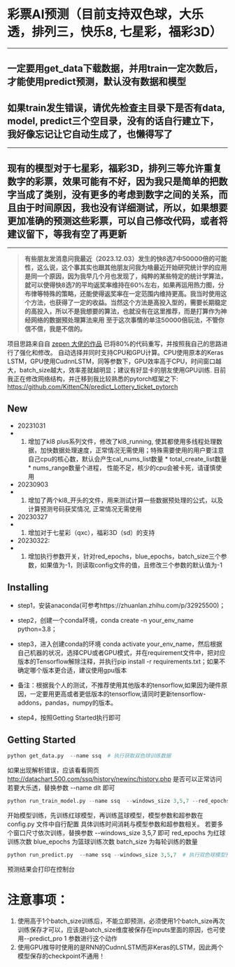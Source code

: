 # 彩票AI预测（目前支持双色球，大乐透，排列三，快乐8, 七星彩，福彩3D）

  -------------------------------------
##  一定要用get_data下载数据，并用train一定次数后，才能使用predict预测，默认没有数据和模型
##  如果train发生错误，请优先检查主目录下是否有data, model, predict三个空目录，没有的话自行建立下，我好像忘记让它自动生成了，也懒得写了
  -------------------------------------
##  现有的模型对于七星彩，福彩3D，排列三等允许重复数字的彩票，效果可能有不好，因为我只是简单的把数字当成了类别，没有更多的考虑到数字之间的关系，而且由于时间原因，我也没有详细测试，所以，如果想要更加准确的预测这些彩票，可以自己修改代码，或者将建议留下，等我有空了再更新
  -------------------------------------

> __有些朋友发消息问我最近（2023.12.03）发生的快8选7中50000倍的可能性，这么说，这个事其实也跟其他朋友问我为啥最近开始研究统计学的应用是同一个原因，因为我早几个月也发现了，纯粹的某些特定的统计学算法，就可以使得快8选7的平均返奖率维持在60%左右，如果再运用热力图，分布律等特殊的策略，还能使得返奖率在一定范围内维持更高。我当时使用这个方法，也获得了一定的收益。当然这个方法是高投入型的，需要长期稳定的高投入，所以不是我想要的算法，也就没有在这里推荐，而是打算作为神经网络的数据预处理算法来用__
> __至于这次事情的单注50000倍玩法，不管你信不信，我是不信的。__

项目思路来自自 [zepen 大佬的作品](https://github.com/zepen/predict_Lottery_ticket)
已将80%的代码重写，并按照我自己的思路进行了强化和修改。
自动选择并同时支持CPU和GPU计算。CPU使用原本的Keras LSTM，GPU使用CudnnLSTM，同等参数下，GPU效率高于CPU，时间窗口越大，batch_size越大，效率差就越明显；建议有好显卡的朋友使用GPU训练.
目前我正在修改网络结构，并迁移到我比较熟悉的pytorch框架之下: https://github.com/KittenCN/predict_Lottery_ticket_pytorch

## New
* 20231031
* 1. 增加了kl8 plus系列文件，修改了kl8_running, 使其都使用多线程处理数据，加快数据处理速度，正常情况无需使用；特殊需要使用的用户要注意自己cpu的核心数，默认会产生cal_nums_list数量 * total_create_list数量 * nums_range数量个进程， 性能不足，核少的cpu会被卡死，请谨慎使用
* 20230903
* 1. 增加了两个kl8_开头的文件，用来测试计算一些数据预处理的公式，以及计算预测号码获奖情况, 正常情况无需使用
* 20230327
* 1. 增加对于七星彩（qxc），福彩3D（sd）的支持
* 20230322:
* 1. 增加执行参数开关，针对red_epochs，blue_epochs，batch_size三个参数，如果值为-1，则读取config文件的值，且修改三个参数的默认值为-1

## Installing
        
* step1，安装anaconda(可参考https://zhuanlan.zhihu.com/p/32925500)；

* step2，创建一个conda环境，conda create -n your_env_name python=3.8；
       
* step3，进入创建conda的环境 conda activate your_env_name，然后根据自己机器的状况，选择CPU或者GPU模式，并在requirement文件中，把对应版本的Tensorflow解除注释，并执行pip install -r requirements.txt；如果不确定哪个版本更合适，建议使用gpu版本
* 备注：根据我个人的测试，不推荐使用其他版本的tensorflow,如果因为硬件原因，一定要用更高或者更低版本的tensorflow,请同时更新tensorflow-addons，pandas，numpy的版本。
       
* step4，按照Getting Started执行即可

## Getting Started

```python
python get_data.py  --name ssq  # 执行获取双色球训练数据
```
如果出现解析错误，应该看看网页 http://datachart.500.com/ssq/history/newinc/history.php 是否可以正常访问
若要大乐透，替换参数 --name dlt 即可

```python
python run_train_model.py --name ssq  --windows_size 3,5,7 --red_epochs 1 --blue_epochs 1 --batch_size 1  # 执行训练双色球模型
``` 
开始模型训练，先训练红球模型，再训练蓝球模型，模型参数和超参数在 config.py 文件中自行配置
具体训练时间消耗与模型参数和超参数相关。
若要多个窗口尺寸依次训练，替换参数 --windows_size 3,5,7 即可
red_epochs 为红球训练次数
blue_epochs 为篮球训练次数
batch_size 为每轮训练的数量

```python
python run_predict.py  --name ssq --windows_size 3,5,7  # 执行双色球模型预测
```
预测结果会打印在控制台

# 注意事项：
1. 使用高于1个batch_size训练后，不能立即预测，必须使用1个batch_size再次训练保存才可以，应该是batch_size维度被保存在inputs里面的原因，也可使用--predict_pro 1 参数进行这个动作
2. 使用GPU推导时使用的是RNN的CudnnLSTM而非Keras的LSTM，因此两个模型保存的checkpoint不通用！

